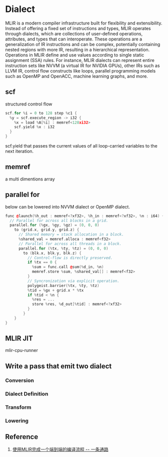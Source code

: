 # Dialect
MLIR is a modern compiler infrastructure built for flexibility and extensibility. Instead of offering a fixed set of instructions and types, MLIR operates through dialects, which are collections of user-defined operations, attributes, and types that can interoperate. These operations are a generalization of IR instructions and can be complex, potentially containing nested regions with more IR, resulting in a hierarchical representation. Operations in MLIR define and use values according to single static assignment (SSA) rules. For instance, MLIR dialects can represent entire instruction sets like NVVM (a virtual IR for NVIDIA GPUs), other IRs such as LLVM IR, control flow constructs like loops, parallel programming models such as OpenMP and OpenACC, machine learning graphs, and more.
## scf
structured control flow
```c++
scf.for %i = 0 to 128 step %c1 {
  %y = scf.execute_region -> i32 {
    %x = load %A[%i] : memref<128xi32>
    scf.yield %x : i32
  }
}
```
scf.yield that passes the current values of all loop-carried variables to the next iteration.

## memref
a multi dimentions array

## parallel for
below can be lowered into NVVM dialect or OpenMP dialect.
```c++
func @launch(%h_out : memref<?xf32>, %h_in : memref<?xf32>, %n : i64) {
  // Parallel for across all blocks in a grid.
  parallel.for (%gx, %gy, %gz) = (0, 0, 0)
    to (grid.x, grid.y, grid.z) {
      // Shared memory = stack allocation in a block.
      %shared_val = memref.alloca : memref<f32>
      // Parallel for across all threads in a block.
      parallel.for (%tx, %ty, %tz) = (0, 0, 0)
        to (blk.x, blk.y, blk.z) {
          // Control-flow is directly preserved.
          if %tx == 0 {
            %sum = func.call @sum(%d_in, %n)
            memref.store %sum, %shared_val[] : memref<f32>
          }
          // Syncronization via explicit operation.
          polygeist.barrier(%tx, %ty, %tz)
          %tid = %gx + grid.x * %tx
          if %tid < %n {
            %res = ...
            store %res, %d_out[%tid] : memref<?xf32>
          }
        }
    }
}
```
## MLIR JIT
mlir-cpu-runner

## Write a pass that emit two dialect
### Conversion

### Dialect Definition

### Transform

### Lowering


## Reference
1. [使用MLIR完成一个端到端的编译流程 -- 一条通路](https://zhuanlan.zhihu.com/p/328993481)